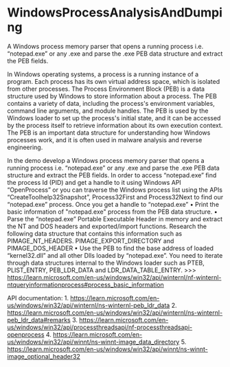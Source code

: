 # WindowsProcessAnalysisAndDumping
A Windows process memory parser that opens a running process i.e. “notepad.exe” or any .exe and parse the .exe PEB data structure and extract the PEB fields.


In Windows operating systems, a process is a running instance of a program. Each process has its own virtual address space, which is isolated from other processes. The Process Environment Block (PEB) is a data structure used by Windows to store information about a process. The PEB contains a variety of data, including the process's environment variables, command line arguments, and module handles. The PEB is used by the Windows loader to set up the process's initial state, and it can be accessed by the process itself to retrieve information about its own execution context. The PEB is an important data structure for understanding how Windows processes work, and it is often used in malware analysis and reverse engineering.
 
In the demo develop a Windows process memory parser that opens a running process i.e. “notepad.exe” or any .exe and parse the .exe PEB data structure and extract the PEB fields.
In order to  access “notepad.exe” find the process Id (PID) and get a handle to it using Windows API “OpenProcess” or you can traverse the Windows process list using the APIs “CreateToolhelp32Snapshot”, Process32First and Process32Next to find our “notepad.exe” process.
Once you get a handle to “notepad.exe”
	• Print the basic information of "notepad.exe" process from the PEB data structure.
	• Parse the “notepad.exe” Portable Executable Header in memory and extract the NT and DOS headers and exported/import functions. Research the following data structure that contains this information such as PIMAGE_NT_HEADERS.  PIMAGE_EXPORT_DIRECTORY and PIMAGE_DOS_HEADER
	• Use the PEB to find the base address of loaded “kernel32.dll” and all other Dlls loaded by “notepad.exe”. You need to iterate through data structures internal to the Windows loader such as PTEB, PLIST_ENTRY, PEB_LDR_DATA and LDR_DATA_TABLE_ENTRY. >>> https://learn.microsoft.com/en-us/windows/win32/api/winternl/nf-winternl-ntqueryinformationprocess#process_basic_information
 
API documentation:
	1. https://learn.microsoft.com/en-us/windows/win32/api/winternl/ns-winternl-peb_ldr_data
	2. https://learn.microsoft.com/en-us/windows/win32/api/winternl/ns-winternl-peb_ldr_data#remarks
	3. https://learn.microsoft.com/en-us/windows/win32/api/processthreadsapi/nf-processthreadsapi-openprocess
	4. https://learn.microsoft.com/en-us/windows/win32/api/winnt/ns-winnt-image_data_directory
  5. https://learn.microsoft.com/en-us/windows/win32/api/winnt/ns-winnt-image_optional_header32
